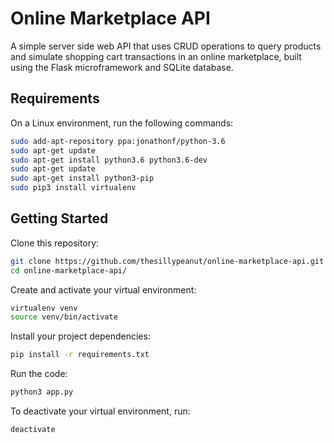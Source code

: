 # Online Marketplace API

A simple server side web API that uses CRUD operations to query products and simulate shopping cart transactions in an online marketplace, built using the Flask microframework and SQLite database. 

## Requirements

On a Linux environment, run the following commands:
```bash
sudo add-apt-repository ppa:jonathonf/python-3.6
sudo apt-get update
sudo apt-get install python3.6 python3.6-dev
sudo apt-get update
sudo apt-get install python3-pip
sudo pip3 install virtualenv
```

## Getting Started

Clone this repository:
```bash
git clone https://github.com/thesillypeanut/online-marketplace-api.git
cd online-marketplace-api/
```
Create and activate your virtual environment:
```bash
virtualenv venv
source venv/bin/activate
```
Install your project dependencies:
```bash
pip install -r requirements.txt
```
Run the code:
```bash
python3 app.py
```
To deactivate your virtual environment, run:
```bash
deactivate
```